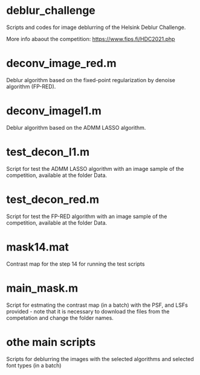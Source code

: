 # deblur_challenge

Scripts and codes for image deblurring of the Helsink Deblur Challenge.

More info abaout the competition: https://www.fips.fi/HDC2021.php

# deconv_image_red.m

Deblur algorithm based on the fixed-point regularization by denoise algorithm (FP-RED).

# deconv_imagel1.m

Deblur algorithm based on the ADMM LASSO algorithm.

# test_decon_l1.m

Script for test the ADMM LASSO algorithm with an image sample of the competition, available at the folder Data.

# test_decon_red.m

Script for test the FP-RED algorithm with an image sample of the competition, available at the folder Data.

# mask14.mat

Contrast map for the step 14 for running the test scripts

# main_mask.m

Script for estmating the contrast map (in a batch) with the PSF, and LSFs provided - note that it is necessary to download the files from the competation and change the folder names.

# othe main scripts

Scripts for deblurring the images with the selected algorithms and selected font types (in a batch)
